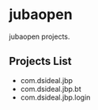 jubaopen
========

jubaopen projects.

Projects List
-------------
* com.dsideal.jbp
* com.dsideal.jbp.bt
* com.dsideal.jbp.login
